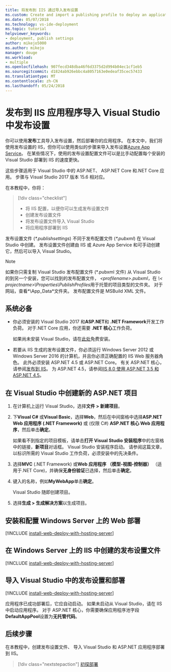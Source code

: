 ```yaml
---
title: 将发布到 IIS 通过导入发布设置
ms.custom: Create and import a publishing profile to deploy an application from Visual Studio to IIS
ms.date: 05/07/2018
ms.technology: vs-ide-deployment
ms.topic: tutorial
helpviewer_keywords:
- deployment, publish settings
author: mikejo5000
ms.author: mikejo
manager: douge
ms.workload:
- multiple
ms.openlocfilehash: 907fecd348dba46f6d3375d2d994b04ec1cf1eb5
ms.sourcegitcommit: d1824ab926ebbc4a8057163e0edeaf35cec57433
ms.translationtype: MT
ms.contentlocale: zh-CN
ms.lasthandoff: 05/24/2018
---
```

# <a name="publish-an-application-to-iis-by-importing-publish-settings-in-visual-studio"></a>发布到 IIS 应用程序导入 Visual Studio 中发布设置

你可以使用**发布**工具导入发布设置，然后部署你的应用程序。 在本文中，我们将使用发布设置的 IIS，但你可以使用类似的步骤来导入发布设置[Azure App Service](../deployment/tutorial-import-publish-settings-azure.md)。 在某些情况下，使用的发布设置配置文件可以是比手动配置每个安装的 Visual Studio 部署到 IIS 的速度更快。

这些步骤适用于 Visual Studio 中的 ASP.NET、 ASP.NET Core 和.NET Core 应用。 步骤与 Visual Studio 2017 版本 15.6 相对应。

在本教程中，你将：

> [!div class="checklist"]
> * 将 IIS 配置，以便你可以生成发布设置文件
> * 创建发布设置文件
> * 将发布设置文件导入 Visual Studio
> * 将应用程序部署到 IIS

发布设置文件 (*\*.publishsettings*) 不同于发布配置文件 (*\*.pubxml*) 在 Visual Studio 中创建。 发布设置文件创建由 IIS 或 Azure App Service 和可手动创建它，然后可以导入 Visual Studio。

> [!NOTE]
> 如果你只需复制 Visual Studio 发布配置文件 (\*.pubxml 文件) 从 Visual Studio 的到另一个安装，您可以找到的发布配置文件，  *\<profilename\>.pubxml*，在 *\\< projectname\>\Properties\PublishProfiles*用于托管的项目类型的文件夹。 对于网站，查看*\App_Data*文件夹。 发布配置文件是 MSBuild XML 文件。

## <a name="prerequisites"></a>系统必备

* 你必须安装的 Visual Studio 2017 和**ASP.NET**和 **.NET Framework**开发工作负荷。 对于.NET Core 应用，你还需要 **.NET 核心**工作负荷。

    如果尚未安装 Visual Studio，请在[此处](http://www.visualstudio.com)免费安装。

* 若要从 IIS 生成的发布设置文件，你必须运行 Windows Server 2012 或 Windows Server 2016 的计算机，并且你必须正确配置的 IIS Web 服务器角色。 此外必须安装 ASP.NET 4.5 或 ASP.NET Core。 有关 ASP.NET 核心，请参阅[发布到 IIS](/aspnet/core/publishing/iis?tabs=aspnetcore2x#iis-configuration)。 为 ASP.NET 4.5，请参阅[IIS 8.0 使用 ASP.NET 3.5 和 ASP.NET 4.5](/iis/get-started/whats-new-in-iis-8/iis-80-using-aspnet-35-and-aspnet-45)。

## <a name="create-a-new-aspnet-project-in-visual-studio"></a>在 Visual Studio 中创建新的 ASP.NET 项目

1. 在计算机上运行 Visual Studio，选择**文件 > 新建项目**。

1. 下**Visual C#** 或**Visual Basic**，选择**Web**，然后在中间窗格中选择**ASP.NET Web 应用程序 (.NET Framework)** 或 (仅限 C#) **ASP.NET 核心 Web 应用程序**，然后单击**确定**。

    如果看不到指定的项目模板，请单击**打开 Visual Studio 安装程序**中的左窗格中的链接，**新项目**对话框。 Visual Studio 安装程序启动。 请参阅这篇文章，以标识所需的 Visual Studio 工作负荷，必须安装中的先决条件。

1. 选择**MVC** (.NET Framework) 或**Web 应用程序 （模型-视图-控制器）** （适用于.NET Core)，并确保**无身份验证**已选择，然后单击**确定**。

1. 键入的名称，例如**MyWebApp**单击**确定**。

    Visual Studio 随即创建项目。

1. 选择**生成 > 生成解决方案**以生成项目。

## <a name="install-and-configure-web-deploy-on-windows-server"></a>安装和配置 Windows Server 上的 Web 部署

[!INCLUDE [install-web-deploy-with-hosting-server](../deployment/includes/install-web-deploy-with-hosting-server.md)]

## <a name="create-the-publish-settings-file-in-iis-on-windows-server"></a>在 Windows Server 上的 IIS 中创建的发布设置文件

[!INCLUDE [install-web-deploy-with-hosting-server](../deployment/includes/create-publish-settings-iis.md)]

## <a name="import-the-publish-settings-in-visual-studio-and-deploy"></a>导入 Visual Studio 中的发布设置和部署

[!INCLUDE [install-web-deploy-with-hosting-server](../deployment/includes/import-publish-settings-vs.md)]

应用程序已成功部署后，它应自动启动。 如果未启动从 Visual Studio，请在 IIS 中启动应用程序。 对于 ASP.NET 核心，你需要确保应用程序池字段**DefaultAppPool**设置为**无托管代码**。

## <a name="next-steps"></a>后续步骤

在本教程中，创建发布设置文件、 导入 Visual Studio 和 ASP.NET 应用程序部署到 IIS。

> [!div class="nextstepaction"]
> [初探部署](../deployment/deploying-applications-services-and-components.md)
